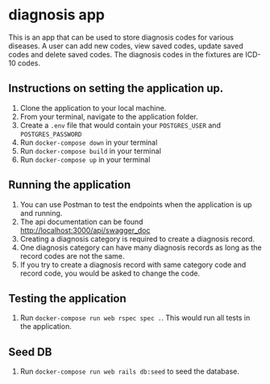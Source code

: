 # diagnosis app
This is an app that can be used to store diagnosis codes for various diseases. A user can add new codes, view saved codes, update saved codes and delete saved codes. The diagnosis codes in the fixtures are ICD-10 codes.

## Instructions on setting the application up.
1. Clone the application to your local machine.
2. From your terminal, navigate to the application folder.
3. Create a `.env` file that would contain your `POSTGRES_USER` and `POSTGRES_PASSWORD`
4. Run `docker-compose down` in your terminal
5. Run `docker-compose build` in your terminal
6. Run `docker-compose up` in your terminal

## Running the application
1. You can use Postman to test the endpoints when the application is up and running.
2. The api documentation can be found [http://localhost:3000/api/swagger_doc](http://localhost:3000/api/swagger_doc)
3. Creating a diagnosis category is required to create a diagnosis record.
4. One diagnosis category can have many diagnosis records as long as the record codes are not the same.
5. If you try to create a diagnosis record with same category code and record code, you would be asked to change the code.

## Testing the application
1. Run `docker-compose run web rspec spec .`. This would run all tests in the application.

## Seed DB
1. Run `docker-compose run web rails db:seed` to seed the database.